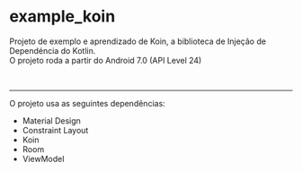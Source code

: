 # example_koin
Projeto de exemplo e aprendizado de Koin, a biblioteca de Injeção de Dependéncia do Kotlin. <br>
O projeto roda a partir do Android 7.0 (API Level 24)

<br><hr>

O projeto usa as seguintes dependências:
* Material Design
* Constraint Layout
* Koin
* Room
* ViewModel
